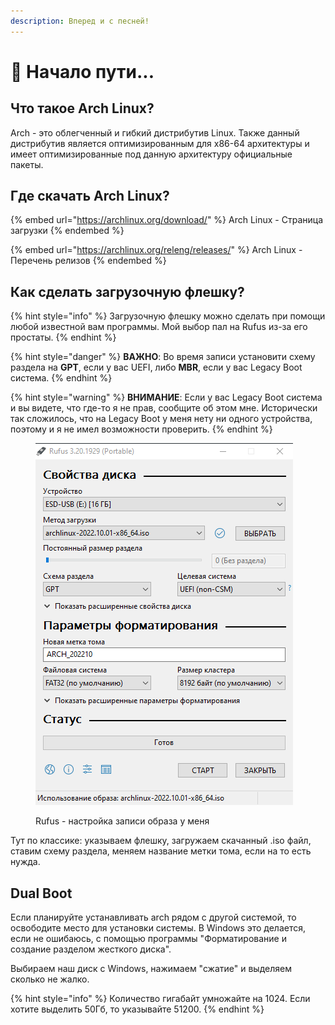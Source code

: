 ```yaml
---
description: Вперед и с песней!
---
```


# 🏁 Начало пути...

## Что такое Arch Linux?

Arch - это облегченный и гибкий дистрибутив Linux. Также данный дистрибутив является оптимизированным для x86-64 архитектуры и имеет оптимизированные под данную архитектуру официальные пакеты.

## Где скачать Arch  Linux?

{% embed url="https://archlinux.org/download/" %}
Arch Linux - Страница загрузки
{% endembed %}

{% embed url="https://archlinux.org/releng/releases/" %}
Arch Linux - Перечень релизов
{% endembed %}

## Как сделать загрузочную флешку?

{% hint style="info" %}
Загрузочную флешку можно сделать при помощи любой известной вам программы. Мой выбор пал на Rufus из-за его простаты.&#x20;
{% endhint %}

{% hint style="danger" %}
**ВАЖНО**: Во время записи установити схему раздела на **GPT**, если у вас UEFI, либо **MBR**, если у вас Legacy Boot система.&#x20;
{% endhint %}

{% hint style="warning" %}
**ВНИМАНИЕ**:  Если у вас Legacy Boot система и вы видете, что где-то я не прав, сообщите об этом мне. Исторически так сложилось, что на Legacy Boot у меня нету ни одного устройства, поэтому и я не имел возможности проверить.&#x20;
{% endhint %}

<figure><img src="../.gitbook/assets/image (1).png" alt=""><figcaption><p>Rufus - настройка записи образа у меня</p></figcaption></figure>

Тут по классике: указываем флешку, загружаем скачанный .iso файл, ставим схему раздела, меняем название метки тома, если на то есть нужда.

## Dual Boot

Если планируйте устанавливать arch рядом с другой системой, то освободите место для установки системы. В Windows это делается, если не ошибаюсь, с помощью программы "Форматирование и создание разделом жесткого диска".&#x20;

Выбираем наш диск с Windows, нажимаем "сжатие" и выделяем сколько не жалко.&#x20;

{% hint style="info" %}
Количество гигабайт умножайте на 1024. Если хотите выделить 50Гб, то указывайте 51200.
{% endhint %}
